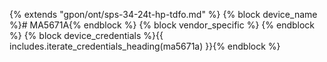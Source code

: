 
{% extends "gpon/ont/sps-34-24t-hp-tdfo.md" %}
{% block device_name %}# MA5671A{% endblock %}
{% block vendor_specific %} {% endblock %}
{% block device_credentials %}{{ includes.iterate_credentials_heading(ma5671a) }}{% endblock %}
